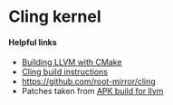 # Cling kernel

#### Helpful links

 * [Building LLVM with CMake](http://llvm.org/docs/CMake.html)
 * [Cling build instructions](https://root.cern.ch/cling-build-instructions)
 * https://github.com/root-mirror/cling
 * Patches taken from [APK build for llvm](http://git.alpinelinux.org/cgit/aports/tree/main/llvm)
 
